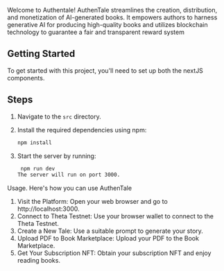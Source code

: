 Welcome to Authentale! AuthenTale streamlines the creation, distribution, and monetization of AI-generated books. It empowers authors to harness generative AI for producing high-quality books and utilizes blockchain technology to guarantee a fair and transparent reward system

## Getting Started

To get started with this project, you'll need to set up both the nextJS components.

## Steps

1. Navigate to the `src` directory.
2. Install the required dependencies using npm:

   ```bash
   npm install

   ```

3. Start the server by running:

   ```bash
    npm run dev
   The server will run on port 3000.


   ```

Usage.
Here's how you can use AuthenTale

1. Visit the Platform: Open your web browser and go to http://localhost:3000.
2. Connect to Theta Testnet: Use your browser wallet to connect to the Theta Testnet.
3. Create a New Tale: Use a suitable prompt to generate your story.
4. Upload PDF to Book Marketplace: Upload your PDF to the Book Marketplace.
5. Get Your Subscription NFT: Obtain your subscription NFT and enjoy reading books.
